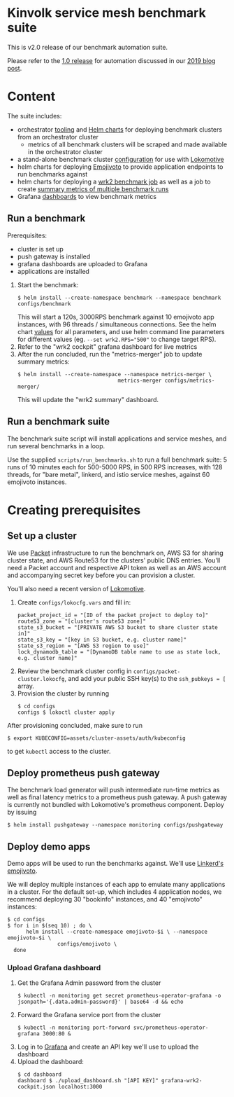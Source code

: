 # Kinvolk service mesh benchmark suite

This is v2.0 release of our benchmark automation suite.

Please refer to the [1.0 release](tree/release-1.0) for automation discussed in our [2019 blog post](https://kinvolk.io/blog/2019/05/kubernetes-service-mesh-benchmarking/).

# Content

The suite includes:
- orchestrator [tooling](orchestrator) and [Helm charts](configs/orchestrator)
    for deploying benchmark clusters from an orchestrator cluster
    - metrics of all benchmark clusters will be scraped and made available in
      the orchestrator cluster
- a stand-alone benchmark cluster [configuration](configs/packet-cluster.lokocfg) 
    for use with [Lokomotive](https://github.com/kinvolk/lokomotive/releases/)
- helm charts for deploying [Emojivoto](configs/emojivoto)
    to provide application endpoints to run benchmarks against
- helm charts for deploying a [wrk2 benchmark job](configs/benchmark) as well
  as a job to create
    [summary metrics of multiple benchmark runs](configs/metrics-merger)
- Grafana [dashboards](dashboards/) to view benchmark metrics

## Run a benchmark

Prerequisites:
- cluster is set up
- push gateway is installed
- grafana dashboards are uploaded to Grafana
- applications are installed

1. Start the benchmark:
   ```shell
   $ helm install --create-namespace benchmark --namespace benchmark configs/benchmark
   ```
   This will start a 120s, 3000RPS benchmark against 10 emojivoto app
   instances, with 96 threads / simultaneous connections.
   See the helm chart [values](configs/benchmark/values.yaml) for all
   parameters, and use helm command line parameters for different values (eg.
   `--set wrk2.RPS="500"` to change target RPS).
2. Refer to the "wrk2 cockpit" grafana dashboard for live metrics
3. After the run concluded, run the "metrics-merger" job to update summary
   metrics:
   ```shell
   $ helm install --create-namespace --namespace metrics-merger \
                                   metrics-merger configs/metrics-merger/
   ```
   This will update the "wrk2 summary" dashboard.

## Run a benchmark suite

The benchmark suite script will install applications and service meshes, and
run several benchmarks in a loop.

Use the supplied `scripts/run_benchmarks.sh` to run a full benchmark suite:
5 runs of 10 minutes each for 500-5000 RPS, in 500 RPS increases, with 128 threads,
for "bare metal", linkerd, and istio service meshes, against 60 emojivoto
instances.

# Creating prerequisites
## Set up a cluster

We use [Packet](https://www.packet.com/) infrastructure to run the benchmark
on, AWS S3 for sharing cluster state, and AWS Route53 for the clusters' public
DNS entries. You'll need a Packet account and respective API token as well as
an AWS account and accompanying secret key before you can provision a cluster.

You'll also need a recent version of [Lokomotive](https://github.com/kinvolk/lokomotive/releases/).

1. Create `configs/lokocfg.vars` and fill in:
   ```
   packet_project_id = "[ID of the packet project to deploy to]"
   route53_zone = "[cluster's route53 zone]"
   state_s3_bucket = "[PRIVATE AWS S3 bucket to share cluster state in]"
   state_s3_key = "[key in S3 bucket, e.g. cluster name]"
   state_s3_region = "[AWS S3 region to use]"
   lock_dynamodb_table = "[DynamoDB table name to use as state lock, e.g. cluster name]"
   ```
2. Review the benchmark cluster config in `configs/packet-cluster.lokocfg`, and
   add your public SSH key(s) to the `ssh_pubkeys = [` array. 
3. Provision the cluster by running
   ```
   $ cd configs
   configs $ lokoctl cluster apply
   ```

After provisioning concluded, make sure to run
```
$ export KUBECONFIG=assets/cluster-assets/auth/kubeconfig
```
to get `kubectl` access to the cluster.

## Deploy prometheus push gateway

The benchmark load generator will push intermediate run-time metrics as well
as final latency metrics to a prometheus push gateway.
A push gateway is currently not bundled with Lokomotive's prometheus
component. Deploy by issuing
```
$ helm install pushgateway --namespace monitoring configs/pushgateway
```

## Deploy demo apps

Demo apps will be used to run the benchmarks against. We'll use [Linkerd's
emojivoto](https://github.com/BuoyantIO/emojivoto).

We will deploy multiple instances of each app to emulate many applications in a
cluster. For the default set-up, which includes 4 application nodes, we
recommend deploying 30 "bookinfo" instances, and 40 "emojivoto" instances:

```shell
$ cd configs
$ for i in $(seq 10) ; do \
      helm install --create-namespace emojivoto-$i \ --namespace emojivoto-$i \
                configs/emojivoto \
  done
```

### Upload Grafana dashboard

1. Get the Grafana Admin password from the cluster
   ```
   $ kubectl -n monitoring get secret prometheus-operator-grafana -o jsonpath='{.data.admin-password}' | base64 -d && echo
   ```
2. Forward the Grafana service port from the cluster
   ```
   $ kubectl -n monitoring port-forward svc/prometheus-operator-grafana 3000:80 &
   ```
3. Log in to [Grafana](http://localhost:3000/) and create an API key we'll use
   to upload the dashboard
4. Upload the dashboard:
   ```
   $ cd dashboard
   dashboard $ ./upload_dashboard.sh "[API KEY]" grafana-wrk2-cockpit.json localhost:3000
   ```

